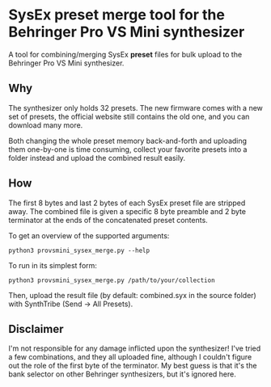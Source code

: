 # SysEx preset merge tool for the Behringer Pro VS Mini synthesizer
A tool for combining/merging SysEx **preset** files for bulk upload to the Behringer Pro VS Mini synthesizer.

## Why
The synthesizer only holds 32 presets. The new firmware comes with a new set of presets, the official website still contains the old one, and you can download many more.

Both changing the whole preset memory back-and-forth and uploading them one-by-one is time consuming, collect your favorite presets into a folder instead and upload the combined result easily.

## How
The first 8 bytes and last 2 bytes of each SysEx preset file are stripped away. The combined file is given a specific 8 byte preamble and 2 byte terminator at the ends of the concatenated preset contents.

To get an overview of the supported arguments:
```shell
python3 provsmini_sysex_merge.py --help
```

To run in its simplest form:
```shell
python3 provsmini_sysex_merge.py /path/to/your/collection
```

Then, upload the result file (by default: combined.syx in the source folder) with SynthTribe (Send -> All Presets).

## Disclaimer
I'm not responsible for any damage inflicted upon the synthesizer! I've tried a few combinations, and they all uploaded fine, although I couldn't figure out the role of the first byte of the terminator. My best guess is that it's the bank selector on other Behringer synthesizers, but it's ignored here.
